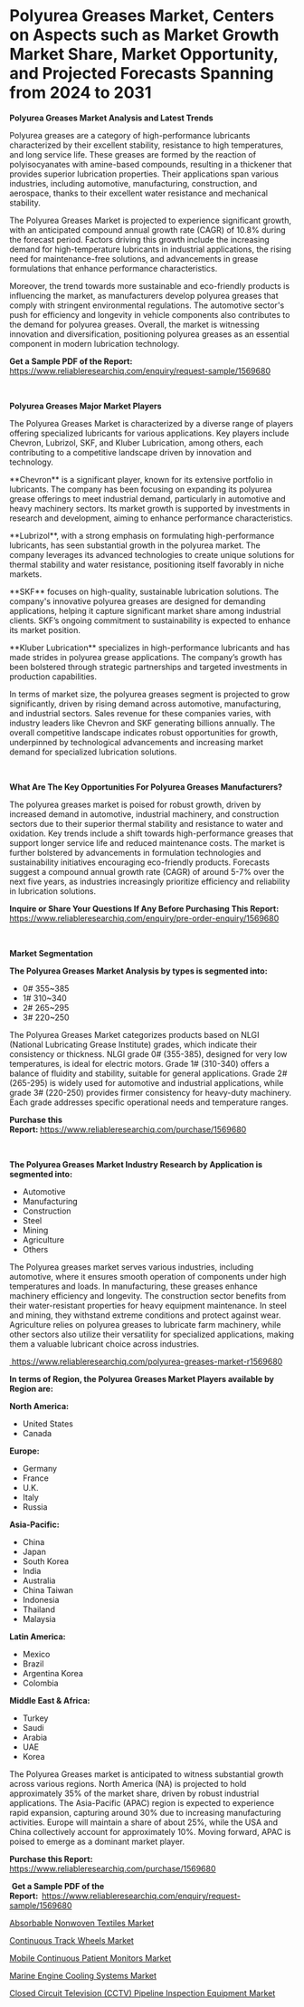<p><h1>Polyurea Greases Market, Centers on Aspects such as Market Growth Market Share, Market Opportunity, and Projected Forecasts Spanning from 2024 to 2031</h1></p><p><strong>Polyurea Greases Market Analysis and Latest Trends</strong></p>
<p><p>Polyurea greases are a category of high-performance lubricants characterized by their excellent stability, resistance to high temperatures, and long service life. These greases are formed by the reaction of polyisocyanates with amine-based compounds, resulting in a thickener that provides superior lubrication properties. Their applications span various industries, including automotive, manufacturing, construction, and aerospace, thanks to their excellent water resistance and mechanical stability.</p><p>The Polyurea Greases Market is projected to experience significant growth, with an anticipated compound annual growth rate (CAGR) of 10.8% during the forecast period. Factors driving this growth include the increasing demand for high-temperature lubricants in industrial applications, the rising need for maintenance-free solutions, and advancements in grease formulations that enhance performance characteristics. </p><p>Moreover, the trend towards more sustainable and eco-friendly products is influencing the market, as manufacturers develop polyurea greases that comply with stringent environmental regulations. The automotive sector's push for efficiency and longevity in vehicle components also contributes to the demand for polyurea greases. Overall, the market is witnessing innovation and diversification, positioning polyurea greases as an essential component in modern lubrication technology.</p></p>
<p><strong>Get a Sample PDF of the Report:&nbsp;</strong> <a href="https://www.reliableresearchiq.com/enquiry/request-sample/1569680?utm_campaign=1257&utm_medium=2&utm_source=Github&utm_content=ia&utm_term=14102024&utm_id=polyurea-greases">https://www.reliableresearchiq.com/enquiry/request-sample/1569680</a></p>
<p>&nbsp;</p>
<p><strong>Polyurea Greases Major Market Players</strong></p>
<p><p>The Polyurea Greases Market is characterized by a diverse range of players offering specialized lubricants for various applications. Key players include Chevron, Lubrizol, SKF, and Kluber Lubrication, among others, each contributing to a competitive landscape driven by innovation and technology.</p><p>**Chevron** is a significant player, known for its extensive portfolio in lubricants. The company has been focusing on expanding its polyurea grease offerings to meet industrial demand, particularly in automotive and heavy machinery sectors. Its market growth is supported by investments in research and development, aiming to enhance performance characteristics.</p><p>**Lubrizol**, with a strong emphasis on formulating high-performance lubricants, has seen substantial growth in the polyurea market. The company leverages its advanced technologies to create unique solutions for thermal stability and water resistance, positioning itself favorably in niche markets.</p><p>**SKF** focuses on high-quality, sustainable lubrication solutions. The company's innovative polyurea greases are designed for demanding applications, helping it capture significant market share among industrial clients. SKF’s ongoing commitment to sustainability is expected to enhance its market position.</p><p>**Kluber Lubrication** specializes in high-performance lubricants and has made strides in polyurea grease applications. The company’s growth has been bolstered through strategic partnerships and targeted investments in production capabilities.</p><p>In terms of market size, the polyurea greases segment is projected to grow significantly, driven by rising demand across automotive, manufacturing, and industrial sectors. Sales revenue for these companies varies, with industry leaders like Chevron and SKF generating billions annually. The overall competitive landscape indicates robust opportunities for growth, underpinned by technological advancements and increasing market demand for specialized lubrication solutions.</p></p>
<p>&nbsp;</p>
<p><strong>What Are The Key Opportunities For Polyurea Greases Manufacturers?</strong></p>
<p><p>The polyurea greases market is poised for robust growth, driven by increased demand in automotive, industrial machinery, and construction sectors due to their superior thermal stability and resistance to water and oxidation. Key trends include a shift towards high-performance greases that support longer service life and reduced maintenance costs. The market is further bolstered by advancements in formulation technologies and sustainability initiatives encouraging eco-friendly products. Forecasts suggest a compound annual growth rate (CAGR) of around 5-7% over the next five years, as industries increasingly prioritize efficiency and reliability in lubrication solutions.</p></p>
<p><strong>Inquire or Share Your Questions If Any Before Purchasing This Report:</strong> <a href="https://www.reliableresearchiq.com/enquiry/pre-order-enquiry/1569680?utm_campaign=1257&utm_medium=2&utm_source=Github&utm_content=ia&utm_term=14102024&utm_id=polyurea-greases">https://www.reliableresearchiq.com/enquiry/pre-order-enquiry/1569680</a></p>
<p>&nbsp;</p>
<p><strong>Market Segmentation</strong></p>
<p><strong>The Polyurea Greases Market Analysis by types is segmented into:</strong></p>
<p><ul><li>0# 355~385</li><li>1# 310~340</li><li>2# 265~295</li><li>3# 220~250</li></ul></p>
<p><p>The Polyurea Greases Market categorizes products based on NLGI (National Lubricating Grease Institute) grades, which indicate their consistency or thickness. NLGI grade 0# (355-385), designed for very low temperatures, is ideal for electric motors. Grade 1# (310-340) offers a balance of fluidity and stability, suitable for general applications. Grade 2# (265-295) is widely used for automotive and industrial applications, while grade 3# (220-250) provides firmer consistency for heavy-duty machinery. Each grade addresses specific operational needs and temperature ranges.</p></p>
<p><strong>Purchase this Report:&nbsp;</strong><a href="https://www.reliableresearchiq.com/purchase/1569680?utm_campaign=1257&utm_medium=2&utm_source=Github&utm_content=ia&utm_term=14102024&utm_id=polyurea-greases">https://www.reliableresearchiq.com/purchase/1569680</a></p>
<p>&nbsp;</p>
<p><strong>The Polyurea Greases Market Industry Research by Application is segmented into:</strong></p>
<p><ul><li>Automotive</li><li>Manufacturing</li><li>Construction</li><li>Steel</li><li>Mining</li><li>Agriculture</li><li>Others</li></ul></p>
<p><p>The Polyurea greases market serves various industries, including automotive, where it ensures smooth operation of components under high temperatures and loads. In manufacturing, these greases enhance machinery efficiency and longevity. The construction sector benefits from their water-resistant properties for heavy equipment maintenance. In steel and mining, they withstand extreme conditions and protect against wear. Agriculture relies on polyurea greases to lubricate farm machinery, while other sectors also utilize their versatility for specialized applications, making them a valuable lubricant choice across industries.</p></p>
<p><a href="https://www.reliableresearchiq.com/polyurea-greases-market-r1569680?utm_campaign=1257&utm_medium=2&utm_source=Github&utm_content=ia&utm_term=14102024&utm_id=polyurea-greases">&nbsp;https://www.reliableresearchiq.com/polyurea-greases-market-r1569680</a></p>
<p><strong>In terms of Region, the Polyurea Greases Market Players available by Region are:</strong></p>
<p>
    <p> <strong> North America: </strong>
        <ul>
            <li>United States</li>
            <li>Canada</li>
        </ul>
        </p> 
    <p> <strong> Europe: </strong>
        <ul>
            <li>Germany</li>
            <li>France</li>
            <li>U.K.</li>
            <li>Italy</li>
            <li>Russia</li>
        </ul>
        </p> 
    <p> <strong> Asia-Pacific: </strong>
        <ul>
            <li>China</li>
            <li>Japan</li>
            <li>South Korea</li>
            <li>India</li>
            <li>Australia</li>
            <li>China Taiwan</li>
            <li>Indonesia</li>
            <li>Thailand</li>
            <li>Malaysia</li>
        </ul>
        </p> 
    <p> <strong> Latin America: </strong>
        <ul>
            <li>Mexico</li>
            <li>Brazil</li>
            <li>Argentina Korea</li>
            <li>Colombia</li>
        </ul>
        </p> 
    <p> <strong> Middle East & Africa: </strong>
        <ul>
            <li>Turkey</li>
            <li>Saudi</li>
            <li>Arabia</li>
            <li>UAE</li>
            <li>Korea</li>
        </ul>
    </p>
    </p>
<p><p>The Polyurea Greases market is anticipated to witness substantial growth across various regions. North America (NA) is projected to hold approximately 35% of the market share, driven by robust industrial applications. The Asia-Pacific (APAC) region is expected to experience rapid expansion, capturing around 30% due to increasing manufacturing activities. Europe will maintain a share of about 25%, while the USA and China collectively account for approximately 10%. Moving forward, APAC is poised to emerge as a dominant market player.</p></p>
<p><strong>Purchase this Report: </strong><a href="https://www.reliableresearchiq.com/purchase/1569680?utm_campaign=1257&utm_medium=2&utm_source=Github&utm_content=ia&utm_term=14102024&utm_id=polyurea-greases">https://www.reliableresearchiq.com/purchase/1569680</a></p>
<p>&nbsp;<strong>Get a Sample PDF of the Report:&nbsp;&nbsp;</strong><a href="https://www.reliableresearchiq.com/enquiry/request-sample/1569680?utm_campaign=1257&utm_medium=2&utm_source=Github&utm_content=ia&utm_term=14102024&utm_id=polyurea-greases">https://www.reliableresearchiq.com/enquiry/request-sample/1569680</a></p>
<p><strong></strong></p>
<p><p><a href="https://www.linkedin.com/pulse/strategic-roadmap-success-global-absorbable-nonwoven-textiles-sdftc?trk=public_post_embed_feed-article-content&utm_campaign=1257&utm_medium=2&utm_source=Github&utm_content=ia&utm_term=14102024&utm_id=polyurea-greases">Absorbable Nonwoven Textiles Market</a></p><p><a href="https://github.com/catusaesianou/Market-Research-Report-List-1/blob/main/continuous-track-wheels-market.md?utm_campaign=1257&utm_medium=2&utm_source=Github&utm_content=ia&utm_term=14102024&utm_id=polyurea-greases">Continuous Track Wheels Market</a></p><p><a href="https://www.linkedin.com/pulse/global-mobile-continuous-patient-monitors-market-focus-product-l8krc?trk=public_post_embed_feed-article-content&utm_campaign=1257&utm_medium=2&utm_source=Github&utm_content=ia&utm_term=14102024&utm_id=polyurea-greases">Mobile Continuous Patient Monitors Market</a></p><p><a href="https://github.com/fendtankandh/Market-Research-Report-List-1/blob/main/marine-engine-cooling-systems-market.md?utm_campaign=1257&utm_medium=2&utm_source=Github&utm_content=ia&utm_term=14102024&utm_id=polyurea-greases">Marine Engine Cooling Systems Market</a></p><p><a href="https://www.linkedin.com/pulse/closed-circuit-television-cctv-pipeline-inspection-equipment-jujbc?trk=public_post_embed_feed-article-content&utm_campaign=1257&utm_medium=2&utm_source=Github&utm_content=ia&utm_term=14102024&utm_id=polyurea-greases">Closed Circuit Television (CCTV) Pipeline Inspection Equipment Market</a></p></p>